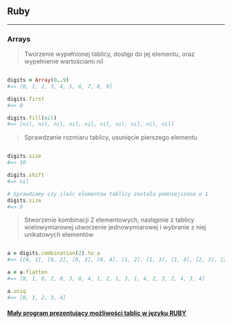 ## Ruby
---

### Arrays

>Tworzenie wypełnionej tablicy, dostęp do jej elementu, oraz wypełnienie wartościami *nil*

```ruby

digits = Array(0..9)
#=> [0, 1, 2, 3, 4, 5, 6, 7, 8, 9]

digits.first
#=> 0

digits.fill(nil)
#=> [nil, nil, nil, nil, nil, nil, nil, nil, nil, nil]

```

>Sprawdzanie rozmiaru tablicy, usunięcie pierszego elementu

```ruby

digits.size
#=> 10

digits.shift
#=> nil

# Sprawdzamy czy ilość elementów tablicy została pomniejszona o 1
digits.size
#=> 9
```

>Stworzenie kombinacji 2 elementowych, następnie z tablicy wielowymiarowej utworzenie jednowymiarowej i wybranie z niej unikatowych elementów

```ruby

a = digits.combination(2).to_a
#=> [[0, 1], [0, 2], [0, 3], [0, 4], [1, 2], [1, 3], [1, 4], [2, 3], [2, 4], [3, 4]]

a = a.flatten
#=> [0, 1, 0, 2, 0, 3, 0, 4, 1, 2, 1, 3, 1, 4, 2, 3, 2, 4, 3, 4]

a.uniq
#=> [0, 1, 2, 3, 4]

```

#### [Mały program prezentujący możliwości tablic w języku RUBY](programs/palindrom.rb) 
